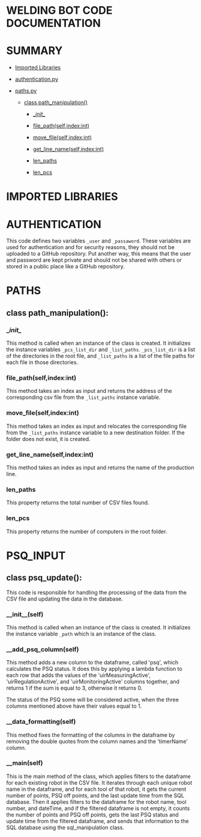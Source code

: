 # WELDING BOT CODE DOCUMENTATION
# SUMMARY
- [Imported Libraries](#imported-libraries)
- [authentication.py](#authentication)

- [paths.py](#paths)
  - [class path_manipulation()](#class-path_manipulation)

      - [\__init\__](#_init_)

      - [file_path(self,index:int)](#file_pathselfindexint)

      - [move_file(self,index:int)](#move_fileselfindexint)

      - [get_line_name(self,index:int)](#get_line_nameselfindexint)

      - [len_paths](#len_paths)

      - [len_pcs](#len_pcs)
      
# IMPORTED LIBRARIES
# AUTHENTICATION

This code defines two variables `_user` and `_passaword`. These variables are used for authentication and for security reasons, they should not be uploaded to a GitHub repository. Put another way, this means that the user and password are kept private and should not be shared with others or stored in a public place like a GitHub repository.

# PATHS
## class path_manipulation():

### \__init\__
This method is called when an instance of the class is created. It initializes the instance variables `_pcs_list_dir` and `_list_paths`. `_pcs_list_dir` is a list of the directories in the root file, and `_list_paths` is a list of the file paths for each file in those directories.

### file_path(self,index:int)

This method takes an index as input and returns the address of the corresponding csv file from the `_list_paths` instance variable.


### move_file(self,index:int)

This method takes an index as input and relocates the corresponding file from the `_list_paths` instance variable to a new destination folder. If the folder does not exist, it is created.

### get_line_name(self,index:int)

This method takes an index as input and returns the name of the production line.

### len_paths

This property returns the total number of CSV files found.

### len_pcs

This property returns the number of computers in the root folder.

# PSQ_INPUT
## class psq_update():

This code is responsible for handling the processing of the data from the CSV file and updating the data in the database.

### \_\_init\_\_(self)

This method is called when an instance of the class is created. It initializes the instance variable `_path` which is an instance of the class.

### __add_psq_column(self)

This method adds a new column to the dataframe, called 'psq', which calculates the PSQ status. It does this by applying a lambda function to each row that adds the values of the 'uirMeasuringActive', 'uirRegulationActive', and 'uirMonitoringActive' columns together, and returns 1 if the sum is equal to 3, otherwise it returns 0. 

The status of the PSQ some will be considered active, when the three columns mentioned above have their values equal to 1.

### __data_formatting(self)

This method fixes the formatting of the columns in the dataframe by removing the double quotes from the column names and the 'timerName' column.

### __main(self)

This is the main method of the class, which applies filters to the dataframe for each existing robot in the CSV file. It iterates through each unique robot name in the dataframe, and for each tool of that robot, it gets the current number of points, PSQ off points, and the last update time from the SQL database. Then it applies filters to the dataframe for the robot name, tool number, and dateTime, and if the filtered dataframe is not empty, it counts the number of points and PSQ off points, gets the last PSQ status and update time from the filtered dataframe, and sends that information to the SQL database using the sql_manipulation class.

